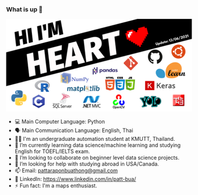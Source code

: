 ### What is up 👋

<!--
**heartnoxill/heartnoxill** is a ✨ _special_ ✨ repository because its `README.md` (this file) appears on your GitHub profile.

Here are some ideas to get you started:
-->
![banner](https://github.com/heartnoxill/heartnoxill/blob/main/Github%20banner%20(3).png)

- 💻 Main Computer Language: Python
- 🗣  Main Communication Language: English, Thai
- 👨‍🎓 I'm an undergraduate automation student at KMUTT, Thailand.
- 🌱 I’m currently learning data science/machine learning and studying English for TOEFL/IELTS exam.
- 👯 I’m looking to collaborate on beginner level data science projects.
- 🤔 I’m looking for help with studying abroad in USA/Canada.
- 📫 Email: pattaraponbuathong@gmail.com
- 🏢 LinkedIn: https://www.linkedin.com/in/patt-bua/
- ⚡ Fun fact: I'm a maps enthusiast.


